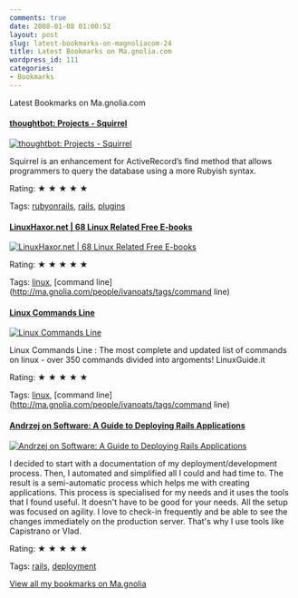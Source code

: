 ```yaml
---
comments: true
date: 2008-01-08 01:00:52
layout: post
slug: latest-bookmarks-on-magnoliacom-24
title: Latest Bookmarks on Ma.gnolia.com
wordpress_id: 111
categories:
- Bookmarks
---
```


Latest Bookmarks on Ma.gnolia.com

#### [thoughtbot: Projects - Squirrel](http://thoughtbot.com/projects/squirrel)

[![thoughtbot: Projects - Squirrel](http://ma.gnolia.com/bookmarks/yestihoth/thumbnail/160)](http://thoughtbot.com/projects/squirrel)

Squirrel is an enhancement for ActiveRecord’s find method that allows programmers to query the database using a more Rubyish syntax.

Rating: ★ ★ ★ ★ ★

Tags: [rubyonrails](http://ma.gnolia.com/people/ivanoats/tags/rubyonrails), [rails](http://ma.gnolia.com/people/ivanoats/tags/rails), [plugins](http://ma.gnolia.com/people/ivanoats/tags/plugins)

#### [  LinuxHaxor.net | 68 Linux Related Free E-books ](http://www.linuxhaxor.net/2007/09/05/68-linux-related-free-e-books/)

[![  LinuxHaxor.net | 68 Linux Related Free E-books ](http://ma.gnolia.com/bookmarks/wrudofuno/thumbnail/160)](http://www.linuxhaxor.net/2007/09/05/68-linux-related-free-e-books/)

Rating: ★ ★ ★ ★ ★

Tags: [linux](http://ma.gnolia.com/people/ivanoats/tags/linux), [command line](http://ma.gnolia.com/people/ivanoats/tags/command line)

#### [Linux Commands Line](http://www.linuxguide.it/linux_commands_line_en.htm)

[![Linux Commands Line](http://ma.gnolia.com/bookmarks/scechadupist/thumbnail/160)](http://www.linuxguide.it/linux_commands_line_en.htm)

Linux Commands Line : The most complete and updated list of commands on linux - over 350 commands divided into argoments! LinuxGuide.it

Rating: ★ ★ ★ ★ ★

Tags: [linux](http://ma.gnolia.com/people/ivanoats/tags/linux), [command line](http://ma.gnolia.com/people/ivanoats/tags/command line)

#### [Andrzej on Software: A Guide to Deploying Rails Applications](http://andrzejonsoftware.blogspot.com/2008/01/guide-to-deploying-rails-applications.html)

[![Andrzej on Software: A Guide to Deploying Rails Applications](http://ma.gnolia.com/bookmarks/xebasad/thumbnail/160)](http://andrzejonsoftware.blogspot.com/2008/01/guide-to-deploying-rails-applications.html)

I decided to start with a documentation of my deployment/development process. Then, I automated and simplified all I could and had time to. The result is a semi-automatic process which helps me with creating applications. This process is specialised for my needs and it uses the tools that I found useful. It doesn't have to be good for your needs. 
All the setup was focused on agility. I love to check-in frequently and be able to see the changes immediately on the production server. That's why I use tools like Capistrano or Vlad.

Rating: ★ ★ ★ ★ ★

Tags: [rails](http://ma.gnolia.com/people/ivanoats/tags/rails), [deployment](http://ma.gnolia.com/people/ivanoats/tags/deployment)

[View all my bookmarks on Ma.gnolia](http://ma.gnolia.com/people/ivanoats/bookmarks)

